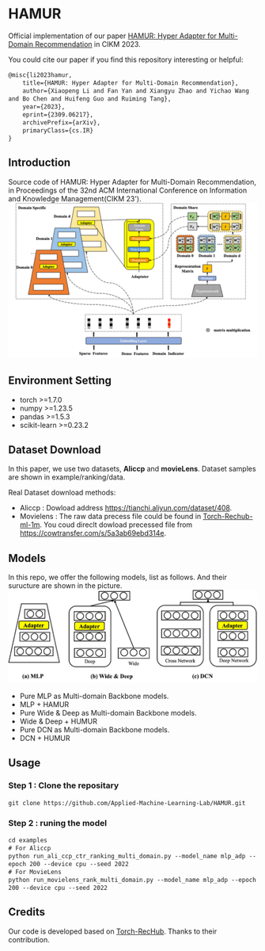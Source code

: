 # HAMUR

Official implementation of our paper [HAMUR: Hyper Adapter for Multi-Domain Recommendation](https://arxiv.org/pdf/2309.06217.pdf) in CIKM 2023.

You could cite our paper if you find this repository interesting or helpful:
```
@misc{li2023hamur,
    title={HAMUR: Hyper Adapter for Multi-Domain Recommendation},
    author={Xiaopeng Li and Fan Yan and Xiangyu Zhao and Yichao Wang and Bo Chen and Huifeng Guo and Ruiming Tang},
    year={2023},
    eprint={2309.06217},
    archivePrefix={arXiv},
    primaryClass={cs.IR}
}
```

## Introduction
Source code of HAMUR: Hyper Adapter for Multi-Domain Recommendation, in Proceedings of the 32nd ACM International Conference on Information and Knowledge Management(CIKM 23').
!['Img_HAMUR'](framework.jpg)

## Environment Setting
* torch >=1.7.0
* numpy >=1.23.5
* pandas >=1.5.3
* scikit-learn >=0.23.2

## Dataset Download
In this paper, we use two datasets, **Aliccp** and **movieLens**. Dataset samples are shown in example/ranking/data.

Real Dataset download methods:
* Aliccp : Dowload address https://tianchi.aliyun.com/dataset/408.
* Movielens : The raw data precess file could be found in [Torch-Rechub-ml-1m](https://github.com/morningsky/Torch-RecHub/tree/main/examples/matching/data/ml-1m). You coud direclt dowload precessed file from https://cowtransfer.com/s/5a3ab69ebd314e.

## Models
In this repo, we offer the following models, list as follows. And their suructure are shown in the picture.
!['Img_DifferentBackbone'](DifferentBackbone.jpg)
* Pure MLP as Multi-domain Backbone models.
* MLP + HAMUR
* Pure Wide & Deep as Multi-domain Backbone models.
* Wide & Deep + HUMUR
* Pure DCN as Multi-domain Backbone models. 
* DCN + HUMUR

## Usage

### Step 1 : Clone the repositary
```Shell
git clone https://github.com/Applied-Machine-Learning-Lab/HAMUR.git
```

### Step 2 : runing the model
```Shell
cd examples
# For Aliccp
python run_ali_ccp_ctr_ranking_multi_domain.py --model_name mlp_adp --epoch 200 --device cpu --seed 2022 
# For MovieLens
python run_movielens_rank_multi_domain.py --model_name mlp_adp --epoch 200 --device cpu --seed 2022 

```

## Credits
Our code is developed based on [Torch-RecHub](https://github.com/datawhalechina/torch-rechub). Thanks to their contribution.




